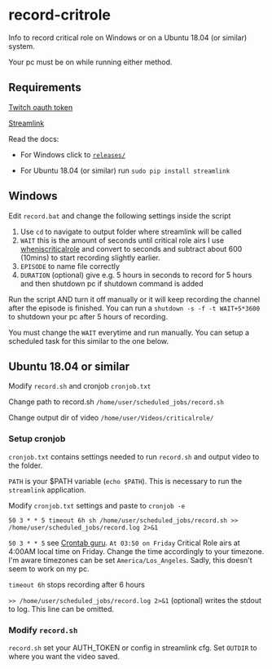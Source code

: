 # record-critrole
Info to record critical role on Windows or on a Ubuntu 18.04 (or similar)
system.

Your pc must be on while running either method.

## Requirements
[Twitch oauth token](https://twitchapps.com/tmi/)


[Streamlink](https://github.com/streamlink/streamlink)

Read the docs:
* For Windows click to [`releases/`](https://github.com/streamlink/streamlink/releases)

* For Ubuntu 18.04 (or similar) run `sudo pip install streamlink`

## Windows
Edit `record.bat` and change the following settings inside the script

1. Use `cd` to navigate to output folder where streamlink will be called
2. `WAIT` this is the amount of seconds until critical role airs
I use [wheniscriticalrole](http://www.wheniscriticalrole.com/) and convert to seconds and subtract
about 600 (10mins) to start recording slightly earlier.
3. `EPISODE` to name file correctly
4. `DURATION` (optional) give e.g. 5 hours in seconds to record for 5 hours and
   then shutdown pc if shutdown command is added

Run the script AND turn it off manually or it will keep recording the
channel after the episode is finished. You can run a `shutdown -s -f -t
WAIT+5*3600` to shutdown your pc after 5 hours of recording.   

You must change the `WAIT` everytime and run manually. You can setup a
scheduled task for this similar to the one below.


## Ubuntu 18.04 or similar
Modify `record.sh` and cronjob `cronjob.txt`

Change path to record.sh `/home/user/scheduled_jobs/record.sh`

Change output dir of video `/home/user/Videos/criticalrole/`

### Setup cronjob
`cronjob.txt` contains settings needed to run `record.sh` and output video to
the folder. 

`PATH` is your $PATH variable (`echo $PATH`). This is necessary to run the
`streamlink` application.

Modify `cronjob.txt` settings and paste to `cronjob -e`

`50 3 * * 5 timeout 6h sh /home/user/scheduled_jobs/record.sh >> /home/user/scheduled_jobs/record.log 2>&1`

`50 3 * * 5` see [Crontab guru](https://crontab.guru/#50_3_*_*_5). `At 03:50 on
Friday` Critical Role airs at 4:00AM local time on Friday. Change the time accordingly to your timezone. I'm aware timezones can be set `America/Los_Angeles`. Sadly, this doesn't seem to work on my pc.

`timeout 6h` stops recording after 6 hours

`>> /home/user/scheduled_jobs/record.log 2>&1` (optional) writes the stdout to log. This line can be omitted.

### Modify `record.sh`
`record.sh` set your AUTH_TOKEN or config in streamlink cfg. Set `OUTDIR` to
where you want the video saved.
